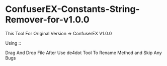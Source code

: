 # ConfuserEX-Constants-String-Remover-for-v1.0.0
This Tool For Original Version => ConfuserEX V1.0.0


Using ::

Drag And Drop File After Use de4dot Tool To Rename Method and Skip Any Bugs
